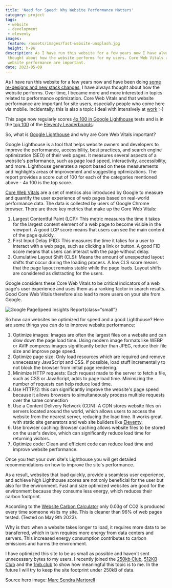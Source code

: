 ```yaml
---
title: 'Need for Speed: Why Website Performance Matters'
category: project
tags:
 - website
 - development
 - eleventy
images:
 feature: /assets/images/fast-website-unsplash.jpg
 height: h-96
description: As I have run this website for a few years now I have always
 thought about how the website performs for my users. Core Web Vitals and that
 website performance are important.
date: 2023-05-09
---
```


As I have run this website for a few years now and have been doing [some re-designs and new stack changes](/website-history/), I have always thought about how the website performs. Over time, I became more and more interested in topics related to performance optimization. Core Web Vitals and that website performance are important for site users, especially people who come here via mobile. Incidentally, this is also a topic I deal with intensively at [work](https://www.hlx.live/home) :-)

This page now regularly scores [4x 100 in Google Lighthouse](https://pagespeed.web.dev/analysis/https-markus-haack-com/qdsgvo539g?hl=EN&form_factor=mobile) tests and is in the [top 100](https://www.11ty.dev/speedlify/markus-haack-com/) of the [Eleventy Leaderboards](https://www.11ty.dev/speedlify/).

<div class="flex">
<is-land on:visible class="mx-auto"><a href="https://www.11ty.dev/speedlify/markus-haack-com/" aria-label="Speedlify lighthous score" class="mx-auto no-underline text-mountain-300 hover:text-mountain-600"><speedlify-score speedlify-url="https://www.11ty.dev/speedlify" hash="39ea9d4a" score weight ></speedlify-score></a><template data-island="once"><script src="/assets/js/speedlify-score.js"></script></template></is-land>
</div>

So, what is [Google Lighthouse](https://developer.chrome.com/docs/lighthouse/overview/) and why are Core Web Vitals important?

Google Lighthouse is a tool that helps website owners and developers to improve the performance, accessibility, best practices, and search engine optimization (SEO) of their web pages. It measures several aspects of a website's performance, such as page load speed, interactivity, accessibility, and more. Lighthouse generates a report based on these measurements and highlights areas of improvement and suggesting optimizations. The report provides a score out of 100 for each of the categories mentioned above - 4x 100 is the top score.

[Core Web Vitals](https://web.dev/vitals/) are a set of metrics also introduced by Google to measure and quantify the user experience of web pages based on real-world performance data. The data is collected by users of Google Chrome browser. There are three key metrics that make up the Core Web Vitals:

1. Largest Contentful Paint (LCP): This metric measures the time it takes for the largest content element of a web page to become visible in the viewport. A good LCP score means that users can see the main content of the page quickly.
2. First Input Delay (FID): This measures the time it takes for a user to interact with a web page, such as clicking a link or button. A good FID score means that users can interact with the page without delay.
3. Cumulative Layout Shift (CLS): Means the amount of unexpected layout shifts that occur during the loading process. A low CLS score means that the page layout remains stable while the page loads. Layout shifts are considered as distracting for the users.

Google considers these Core Web Vitals to be critical indicators of a web page's user experience and uses them as a ranking factor in search results. Good Core Web Vitals therefore also lead to more users on your site from Google.

![Google PageSpeed Insights Report](/assets/images/screenshot-goolge-pagespeed.png 'Google PageSpeed Insights Report for markus-haack.com tested on May 9th 2023'){class="small"}

So how can websites be optimized for speed and a good Lighthouse? Here are some things you can do to improve website performance:

1. Optimize images: Images are often the largest files on a website and can slow down the page load time. Using modern image formats like WEBP or AVIF compress images significantly better than JPEG, reduce their file size and improve page speed.
2. Optimize page size: Only load resources which are required and remove unnecessary JavaScript and CSS. If possible, load stuff incrementally to not block the browser from initial page rendering.
3. Minimize HTTP requests: Each request made to the server to fetch a file, such as CSS or JavaScript, adds to page load time. Minimizing the number of requests can help reduce load time.
4. Use HTTP/2: this can significantly improve the website's page speed because it allows browsers to simultaneously process multiple requests over the same connection
5. Use a Content Delivery Network (CDN): A CDN stores website files on servers located around the world, which allows users to access the website from the nearest server, reducing the load time. It works great with static site generators and web site builders like [Eleventy](https://www.11ty.dev/).
6. Use browser caching: Browser caching allows website files to be stored on the user's device, which can significantly reduce load time for returning visitors.
7. Optimize code: Clean and efficient code can reduce load time and improve website performance.

Once you test your own site's Lighthouse you will get detailed recommendations on how to improve the site's performance.

As a result, websites that load quickly, provide a seamless user experience, and achieve high Lighthouse scores are not only beneficial for the user but also for the environment. Fast and size optimized websites are good for the environment because they consume less energy, which reduces their carbon footprint.

According to the [Website Carbon Calculator](https://www.websitecarbon.com/website/markus-haack-com/) only 0.03g of CO2 is produced every time someone visits my site. This is cleaner than 96% of web pages tested. (Tested on May 9th 2023).

<is-land on:visible>
<div id="wcb" class="carbonbadge"></div>
<template data-island="once"><script src="https://unpkg.com/website-carbon-badges@1.1.3/b.min.js" defer></script></template></is-land>

Why is that: when a website takes longer to load, it requires more data to be transferred, which in turn requires more energy from data centers and servers. This increased energy consumption contributes to carbon emissions and harms the environment.

I have optimized this site to be as small as possible and haven't sent unnecessary bytes to my users. I recently joined the [250kb Club](https://250kb.club/markus-haack-com/), [512KB Club](https://512kb.club) and the [1mb.club](https://1mb.club) to show how meaningful this topic is to me. In the future I will try to keep the site footprint under 250kB of data.

Source hero image: [Marc Sendra Martorell](https://unsplash.com/de/fotos/-Vqn2WrfxTQ)
